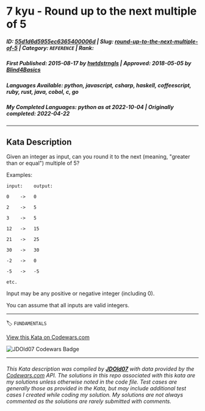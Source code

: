 # 7 kyu - Round up to the next multiple of 5

##### **ID**: [55d1d6d5955ec6365400006d](https://www.codewars.com/kata/55d1d6d5955ec6365400006d) | **Slug**: [round-up-to-the-next-multiple-of-5](https://www.codewars.com/kata/55d1d6d5955ec6365400006d) | **Category**: `REFERENCE` | **Rank**: <span style="color:white">7 kyu</span>

##### **First Published**: 2015-08-17 ***by*** [hwtdstrngls](https://www.codewars.com/users/hwtdstrngls) | **Approved**: 2018-05-05 ***by*** [Blind4Basics](https://www.codewars.com/users/Blind4Basics)

##### **Languages Available**: python, javascript, csharp, haskell, coffeescript, ruby, rust, java, cobol, c, go

##### **My Completed Languages**: python ***as at*** 2022-10-04 | **Originally completed**: 2022-04-22

---

## Kata Description


Given an integer as input, can you round it to the next (meaning, "greater than or equal") multiple of 5?



Examples:



    input:    output:

    0    ->   0

    2    ->   5

    3    ->   5

    12   ->   15

    21   ->   25

    30   ->   30

    -2   ->   0

    -5   ->   -5

    etc.





Input may be any positive or negative integer (including 0).



You can assume that all inputs are valid integers.



---


🏷 `FUNDAMENTALS`


[View this Kata on Codewars.com](https://www.codewars.com/kata/55d1d6d5955ec6365400006d)

![](https://www.codewars.com/users/jdold07/badges/large "JDOld07 Codewars Badge")

---

###### *This Kata description was compiled by [**JDOld07**](https://tpstech.dev) with data provided by the [Codewars.com](https://www.codewars.com) API.  The solutions in this repo associated with this kata are my solutions unless otherwise noted in the code file.  Test cases are generally those as provided in the Kata, but may include additional test cases I created while coding my solution.  My solutions are not always commented as the solutions are rarely submitted with comments.*
